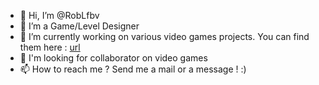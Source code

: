 - 👋 Hi, I’m @RobLfbv
- 👀 I’m a Game/Level Designer
- 🌱 I’m currently working on various video games projects. You can find them here : [url](https://robin-lefebvre.itch.io/)
- 💞️ I'm looking for collaborator on video games
- 📫 How to reach me ? Send me a mail or a message ! :)

<!---
RobLfbv/RobLfbv is a ✨ special ✨ repository because its `README.md` (this file) appears on your GitHub profile.
You can click the Preview link to take a look at your changes.
--->
